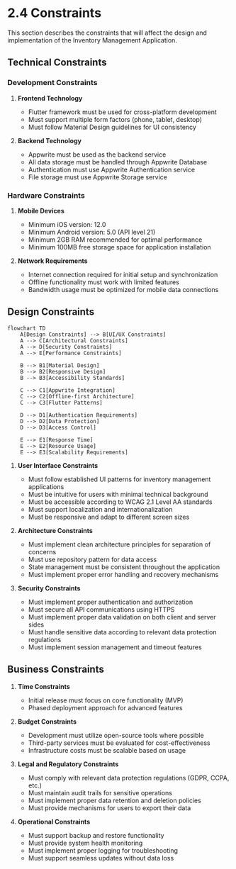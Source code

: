 # 2.4 Constraints

This section describes the constraints that will affect the design and implementation of the Inventory Management Application.

## Technical Constraints

### Development Constraints

1. **Frontend Technology**

   - Flutter framework must be used for cross-platform development
   - Must support multiple form factors (phone, tablet, desktop)
   - Must follow Material Design guidelines for UI consistency

2. **Backend Technology**
   - Appwrite must be used as the backend service
   - All data storage must be handled through Appwrite Database
   - Authentication must use Appwrite Authentication service
   - File storage must use Appwrite Storage service

### Hardware Constraints

1. **Mobile Devices**

   - Minimum iOS version: 12.0
   - Minimum Android version: 5.0 (API level 21)
   - Minimum 2GB RAM recommended for optimal performance
   - Minimum 100MB free storage space for application installation

2. **Network Requirements**
   - Internet connection required for initial setup and synchronization
   - Offline functionality must work with limited features
   - Bandwidth usage must be optimized for mobile data connections

## Design Constraints

```mermaid
flowchart TD
    A[Design Constraints] --> B[UI/UX Constraints]
    A --> C[Architectural Constraints]
    A --> D[Security Constraints]
    A --> E[Performance Constraints]

    B --> B1[Material Design]
    B --> B2[Responsive Design]
    B --> B3[Accessibility Standards]

    C --> C1[Appwrite Integration]
    C --> C2[Offline-first Architecture]
    C --> C3[Flutter Patterns]

    D --> D1[Authentication Requirements]
    D --> D2[Data Protection]
    D --> D3[Access Control]

    E --> E1[Response Time]
    E --> E2[Resource Usage]
    E --> E3[Scalability Requirements]
```

1. **User Interface Constraints**

   - Must follow established UI patterns for inventory management applications
   - Must be intuitive for users with minimal technical background
   - Must be accessible according to WCAG 2.1 Level AA standards
   - Must support localization and internationalization
   - Must be responsive and adapt to different screen sizes

2. **Architecture Constraints**

   - Must implement clean architecture principles for separation of concerns
   - Must use repository pattern for data access
   - State management must be consistent throughout the application
   - Must implement proper error handling and recovery mechanisms

3. **Security Constraints**
   - Must implement proper authentication and authorization
   - Must secure all API communications using HTTPS
   - Must implement proper data validation on both client and server sides
   - Must handle sensitive data according to relevant data protection regulations
   - Must implement session management and timeout features

## Business Constraints

1. **Time Constraints**

   - Initial release must focus on core functionality (MVP)
   - Phased deployment approach for advanced features

2. **Budget Constraints**

   - Development must utilize open-source tools where possible
   - Third-party services must be evaluated for cost-effectiveness
   - Infrastructure costs must be scalable based on usage

3. **Legal and Regulatory Constraints**

   - Must comply with relevant data protection regulations (GDPR, CCPA, etc.)
   - Must maintain audit trails for sensitive operations
   - Must implement proper data retention and deletion policies
   - Must provide mechanisms for users to export their data

4. **Operational Constraints**
   - Must support backup and restore functionality
   - Must provide system health monitoring
   - Must implement proper logging for troubleshooting
   - Must support seamless updates without data loss
